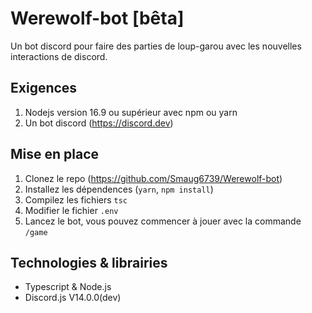 # Werewolf-bot [bêta]
Un bot discord pour faire des parties de loup-garou avec les nouvelles interactions de discord.

## Exigences

1) Nodejs version 16.9 ou supérieur avec npm ou yarn
2) Un bot discord (https://discord.dev)

## Mise en place

1) Clonez le repo (https://github.com/Smaug6739/Werewolf-bot)
2) Installez les dépendences (`yarn`, `npm install`)
3) Compilez les fichiers `tsc`
4) Modifier le fichier `.env`
5) Lancez le bot, vous pouvez commencer à jouer avec la commande `/game`

## Technologies & librairies

- Typescript & Node.js
- Discord.js V14.0.0(dev)
